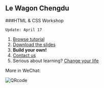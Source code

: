 ## Le Wagon Chengdu

###HTML & CSS Workshop

`Update: April 17`

1. [Browse tutorial](https://allenjsx.github.io/krspace/)
2. [Download the slides](https://github.com/allenjsx/krspace/...pdf)
3. **Build your own!**
3. [Contact us](mailto:chengdu@lewagon.org)
4. Serious about learning? [Change your life](http://www.lewagon.com/chengdu)

More in WeChat:

![QRcode](https://allenjsx.github.io/krspace/images/ChengduOA-QR.jpg)

